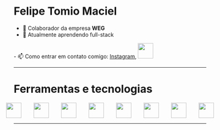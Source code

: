 # Felipe Tomio Maciel

- 🔭 Colaborador da empresa <b>WEG</b>
- 🌱 Atualmente aprendendo full-stack
<p>
            - 📫 Como entrar em contato comigo: <a href="https://www.instagram.com/_fenipee">Instagram</a>, <a href="https://www.linkedin.com/in/felipe-tomio-582219287/" >
            <img src="https://cdn.jsdelivr.net/gh/devicons/devicon/icons/linkedin/linkedin-original-wordmark.svg" width="40" height="40" />
          </a>
</p>

<hr>
<h1>Ferramentas e tecnologias</h1>
<div style="display: flex; justify-content: center; gap: 2rem;">
<img loading="lazy" src="https://cdn.jsdelivr.net/gh/devicons/devicon/icons/git/git-original.svg" width="40" height="40"/>
<img src="https://cdn.jsdelivr.net/gh/devicons/devicon/icons/angularjs/angularjs-original.svg" width="40" height="40" /> 
<img src="https://cdn.jsdelivr.net/gh/devicons/devicon/icons/react/react-original-wordmark.svg" width="40" height="40"/>
<img src="https://cdn.jsdelivr.net/gh/devicons/devicon/icons/tailwindcss/tailwindcss-plain.svg" width="40" height="40"/>
<img src="https://cdn.jsdelivr.net/gh/devicons/devicon/icons/bootstrap/bootstrap-original.svg"width="40" height="40" />
<img src="https://cdn.jsdelivr.net/gh/devicons/devicon/icons/css3/css3-original.svg"width="40" height="40" />
<img src="https://cdn.jsdelivr.net/gh/devicons/devicon/icons/html5/html5-original.svg" width="40" height="40"/>
<img src="https://cdn.jsdelivr.net/gh/devicons/devicon/icons/java/java-original-wordmark.svg" width="40" height="40"/>
</div>
<hr>
